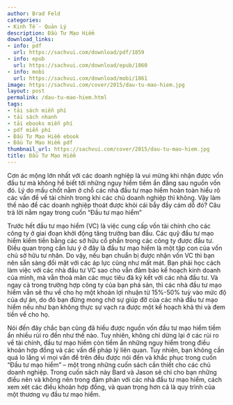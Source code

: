 ```yaml
---
author: Brad Feld
categories:
- Kinh Tế - Quản Lý
description: Đầu Tư Mạo Hiểm
download_links:
- info: pdf
  url: https://sachvui.com/download/pdf/1859
- info: epub
  url: https://sachvui.com/download/epub/1860
- info: mobi
  url: https://sachvui.com/download/mobi/1861
image: https://sachvui.com/cover/2015/dau-tu-mao-hiem.jpg
layout: post
permalink: /dau-tu-mao-hiem.html
tags:
- tải sách miễn phí
- tải sách nhanh
- tải ebooks miễn phí
- pdf miễn phí
- Đầu Tư Mạo Hiểm ebook
- Đầu Tư Mạo Hiểm pdf
thumbnail_url: https://sachvui.com/cover/2015/dau-tu-mao-hiem.jpg
title: Đầu Tư Mạo Hiểm
---
```


 <div class="item-desc text-justify"> <p>Cơn ác mộng lớn nhất với các doanh nghiệp là vui mừng khi nhận được vốn đầu tư mà không hề biết tới những nguy hiểm tiềm ẩn đằng sau nguồn vốn đó. Lý do mấu chốt nằm ở chỗ các nhà đầu tư mạo hiểm hoàn toàn hiểu rõ các vấn đề về tài chính trong khi các chủ doanh nghiệp thì không. Vậy làm thế nào để các doanh nghiệp thoát được khỏi cái bẫy đầy cám dỗ đó? Câu trả lời nằm ngay trong cuốn “Đầu tư mạo hiểm”</p><p>Trước hết đầu tư mạo hiểm (VC) là việc cung cấp vốn tài chính cho các công ty ở giai đoạn khởi động tăng trưởng ban đầu. Các quỹ đầu tư mạo hiểm kiếm tiền bằng các sở hữu cổ phần trong các công ty được đầu tư. Điều quan trọng cần lưu ý ở đây là đầu tư mạo hiểm là một tập con của vốn chủ sở hữu tư nhân. Do vậy, nếu bạn chuẩn bị được nhận vốn VC thì bạn nên sẵn sàng đối mặt với các áp lực cũng như mất mát. Bạn phải học cách làm việc với các nhà đầu tư VC sao cho vẫn đảm bảo kế hoạch kinh doanh của mình, mà vẫn thoả mãn các mục tiêu đã ký kết với các nhà đầu tư. Và ngay cả trong trường hợp công ty của bạn phá sản, thì các nhà đầu tư mạo hiểm vẫn sẽ thu về cho họ một khoản lợi nhuận từ 15%-50% tuỳ vào mức độ của dự án, do đó bạn đừng mong chờ sự giúp đỡ của các nhà đầu tư mạo hiểm nếu như bạn không thực sự vạch ra được một kế hoạch khả thi và đem tiền về cho họ.</p><p>Nói đến đây chắc bạn cũng đã hiểu được nguồn vốn đầu tư mạo hiểm tiềm ẩn nhiều rủi ro đến như thế nào. Tuy nhiên, không chỉ dừng lại ở các rủi ro về tài chính, đầu tư mạo hiểm còn tiềm ẩn những nguy hiểm trong điều khoản hợp đồng và các vấn đề pháp lý liên quan. Tuy nhiên, bạn không cần quá lo lắng vì mọi vấn đề trên đều được nói đến và khắc phục trong cuốn “Đầu tư mạo hiểm” – một trong những cuốn sách cần thiết cho các chủ doanh nghiệp. Trong cuốn sách này Bard và Jason sẽ chỉ cho bạn những điều nên và không nên trong đàm phán với các nhà đầu tư mạo hiểm, cách xem xét các điều khoản hợp đồng, và quan trọng hơn cả là quy trình của một thương vụ đầu tư mạo hiểm.</p> </div>